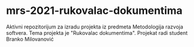 # mrs-2021-rukovalac-dokumentima

Aktivni repozitorijum za izradu projekta iz predmeta Metodologija razvoja softvera.
Tema projekta je "Rukovalac dokumentima".
Projekat radi student Branko Milovanović

